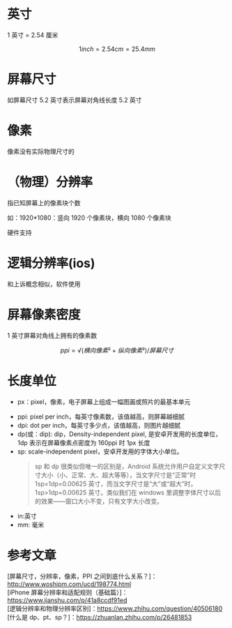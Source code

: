 # 英寸

1 英寸 = 2.54 厘米

```math
1 inch = 2.54cm = 25.4mm
```

# 屏幕尺寸

如屏幕尺寸 5.2 英寸表示屏幕对角线长度 5.2 英寸

# 像素

像素没有实际物理尺寸的

# （物理）分辨率

指已知屏幕上的像素块个数

如：1920\*1080：竖向 1920 个像素块，横向 1080 个像素块

硬件支持

# 逻辑分辨率(ios)

和上诉概念相似，软件使用

# 屏幕像素密度

1 英寸屏幕对角线上拥有的像素数

```math
ppi = √(横向像素²+纵向像素²)/屏幕尺寸
```

# 长度单位

- px：pixel，像素，电子屏幕上组成一幅图画或照片的最基本单元
<!-- - pt: point，点，印刷行业常用单位，等于 1/72 英寸（逻辑像素点？？） -->
- ppi: pixel per inch，每英寸像素数，该值越高，则屏幕越细腻
- dpi: dot per inch，每英寸多少点，该值越高，则图片越细腻
- dp(或：dip): dip，Density-independent pixel, 是安卓开发用的长度单位，1dp 表示在屏幕像素点密度为 160ppi 时 1px 长度
- sp: scale-independent pixel，安卓开发用的字体大小单位。
  > sp 和 dp 很类似但唯一的区别是，Android 系统允许用户自定义文字尺寸大小（小、正常、大、超大等等），当文字尺寸是“正常”时 1sp=1dp=0.00625 英寸，而当文字尺寸是“大”或“超大”时，1sp>1dp=0.00625 英寸。类似我们在 windows 里调整字体尺寸以后的效果——窗口大小不变，只有文字大小改变。
- in:英寸
- mm: 毫米

# 参考文章

[屏幕尺寸，分辨率，像素，PPI 之间到底什么关系？]：http://www.woshipm.com/ucd/198774.html  
[iPhone 屏幕分辨率和适配规则（基础篇）]：https://www.jianshu.com/p/41a8ccdf91ed  
[逻辑分辨率和物理分辨率区别]：https://www.zhihu.com/question/40506180  
[什么是 dp、pt、sp？]：https://zhuanlan.zhihu.com/p/26481853
